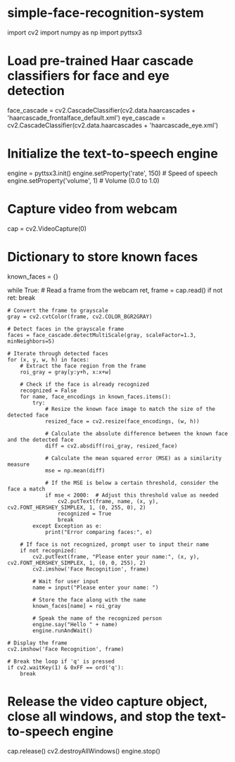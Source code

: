 # simple-face-recognition-system


import cv2
import numpy as np
import pyttsx3

# Load pre-trained Haar cascade classifiers for face and eye detection
face_cascade = cv2.CascadeClassifier(cv2.data.haarcascades + 'haarcascade_frontalface_default.xml')
eye_cascade = cv2.CascadeClassifier(cv2.data.haarcascades + 'haarcascade_eye.xml')

# Initialize the text-to-speech engine
engine = pyttsx3.init()
engine.setProperty('rate', 150)    # Speed of speech
engine.setProperty('volume', 1)    # Volume (0.0 to 1.0)

# Capture video from webcam
cap = cv2.VideoCapture(0)

# Dictionary to store known faces
known_faces = {}

while True:
    # Read a frame from the webcam
    ret, frame = cap.read()
    if not ret:
        break
    
    # Convert the frame to grayscale
    gray = cv2.cvtColor(frame, cv2.COLOR_BGR2GRAY)

    # Detect faces in the grayscale frame
    faces = face_cascade.detectMultiScale(gray, scaleFactor=1.3, minNeighbors=5)

    # Iterate through detected faces
    for (x, y, w, h) in faces:
        # Extract the face region from the frame
        roi_gray = gray[y:y+h, x:x+w]

        # Check if the face is already recognized
        recognized = False
        for name, face_encodings in known_faces.items():
            try:
                # Resize the known face image to match the size of the detected face
                resized_face = cv2.resize(face_encodings, (w, h))

                # Calculate the absolute difference between the known face and the detected face
                diff = cv2.absdiff(roi_gray, resized_face)

                # Calculate the mean squared error (MSE) as a similarity measure
                mse = np.mean(diff)

                # If the MSE is below a certain threshold, consider the face a match
                if mse < 2000:  # Adjust this threshold value as needed
                    cv2.putText(frame, name, (x, y), cv2.FONT_HERSHEY_SIMPLEX, 1, (0, 255, 0), 2)
                    recognized = True
                    break
            except Exception as e:
                print("Error comparing faces:", e)

        # If face is not recognized, prompt user to input their name
        if not recognized:
            cv2.putText(frame, "Please enter your name:", (x, y), cv2.FONT_HERSHEY_SIMPLEX, 1, (0, 0, 255), 2)
            cv2.imshow('Face Recognition', frame)
            
            # Wait for user input
            name = input("Please enter your name: ")

            # Store the face along with the name
            known_faces[name] = roi_gray
            
            # Speak the name of the recognized person
            engine.say("Hello " + name)
            engine.runAndWait()

    # Display the frame
    cv2.imshow('Face Recognition', frame)

    # Break the loop if 'q' is pressed
    if cv2.waitKey(1) & 0xFF == ord('q'):
        break

# Release the video capture object, close all windows, and stop the text-to-speech engine
cap.release()
cv2.destroyAllWindows()
engine.stop()
